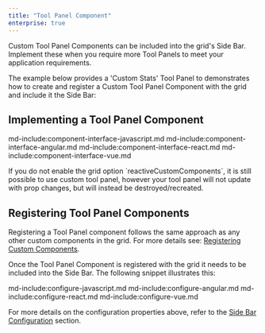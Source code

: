```yaml
---
title: "Tool Panel Component"
enterprise: true
---
```

 
Custom Tool Panel Components can be included into the grid's Side Bar. Implement these when you require more Tool Panels to meet your application requirements.

The example below provides a 'Custom Stats' Tool Panel to demonstrates how to create and register a Custom Tool Panel Component with the grid and include it the Side Bar:
 
<grid-example title='Custom Stats' name='custom-stats' type='generated' options='{ "enterprise": true, "modules": ["clientside", "columnpanel", "filterpanel", "setfilter" ], "extras": ["fontawesome"] }'></grid-example>

## Implementing a Tool Panel Component

md-include:component-interface-javascript.md
md-include:component-interface-angular.md
md-include:component-interface-react.md
md-include:component-interface-vue.md
 
<framework-specific-section frameworks="javascript,angular,vue">
<interface-documentation interfaceName='IToolPanelParams' ></interface-documentation>
</framework-specific-section>
<framework-specific-section frameworks="react">
<interface-documentation interfaceName='CustomToolPanelProps' ></interface-documentation>
</framework-specific-section>

<framework-specific-section frameworks="react">
<note>If you do not enable the grid option `reactiveCustomComponents`, it is still possible to use custom tool panel, however your tool panel will not update with prop changes, but will instead be destroyed/recreated.</note>
</framework-specific-section>

## Registering Tool Panel Components

Registering a Tool Panel component follows the same approach as any other custom components in the grid. For more details see: [Registering Custom Components](/components/#registering-custom-components).

Once the Tool Panel Component is registered with the grid it needs to be included into the Side Bar. The following snippet illustrates this:
 
md-include:configure-javascript.md
md-include:configure-angular.md
md-include:configure-react.md
md-include:configure-vue.md

For more details on the configuration properties above, refer to the [Side Bar Configuration](/side-bar/#sidebardef-configuration) section.

